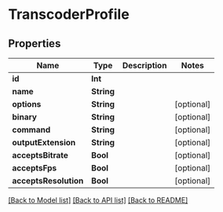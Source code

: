 # TranscoderProfile

## Properties

Name | Type | Description | Notes
------------ | ------------- | ------------- | -------------
**id** | **Int** |  | 
**name** | **String** |  | 
**options** | **String** |  | [optional] 
**binary** | **String** |  | [optional] 
**command** | **String** |  | [optional] 
**outputExtension** | **String** |  | [optional] 
**acceptsBitrate** | **Bool** |  | [optional] 
**acceptsFps** | **Bool** |  | [optional] 
**acceptsResolution** | **Bool** |  | [optional] 

[[Back to Model list]](../README.md#documentation-for-models) [[Back to API list]](../README.md#documentation-for-api-endpoints) [[Back to README]](../README.md)


